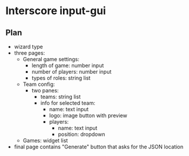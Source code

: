 # Interscore input-gui

## Plan
- wizard type
- three pages:
	- General game settings:
		- length of game: number input
		- number of players: number input
		- types of roles: string list
	- Team config:
		- two panes:
			- teams: string list
			- info for selected team:
				- name: text input
				- logo: image button with preview
				- players:
					- name: text input
					- position: dropdown
	- Games: widget list
- final page contains "Generate" button that asks for the JSON location
